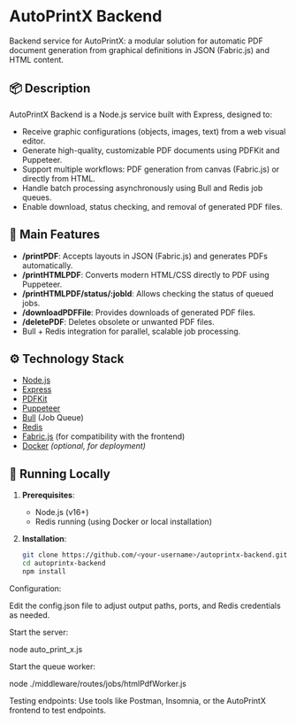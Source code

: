 
# AutoPrintX Backend

Backend service for AutoPrintX: a modular solution for automatic PDF document generation from graphical definitions in JSON (Fabric.js) and HTML content.

## 📦 Description

AutoPrintX Backend is a Node.js service built with Express, designed to:
- Receive graphic configurations (objects, images, text) from a web visual editor.
- Generate high-quality, customizable PDF documents using PDFKit and Puppeteer.
- Support multiple workflows: PDF generation from canvas (Fabric.js) or directly from HTML.
- Handle batch processing asynchronously using Bull and Redis job queues.
- Enable download, status checking, and removal of generated PDF files.

## 🚀 Main Features

- **/printPDF**: Accepts layouts in JSON (Fabric.js) and generates PDFs automatically.
- **/printHTMLPDF**: Converts modern HTML/CSS directly to PDF using Puppeteer.
- **/printHTMLPDF/status/:jobId**: Allows checking the status of queued jobs.
- **/downloadPDFFile**: Provides downloads of generated PDF files.
- **/deletePDF**: Deletes obsolete or unwanted PDF files.
- Bull + Redis integration for parallel, scalable job processing.

## ⚙️ Technology Stack

- [Node.js](https://nodejs.org/)
- [Express](https://expressjs.com/)
- [PDFKit](https://pdfkit.org/)
- [Puppeteer](https://pptr.dev/)
- [Bull](https://github.com/OptimalBits/bull) (Job Queue)
- [Redis](https://redis.io/)
- [Fabric.js](https://fabricjs.com/) (for compatibility with the frontend)
- [Docker](https://www.docker.com/) *(optional, for deployment)*

## 🏁 Running Locally

1. **Prerequisites**:
   - Node.js (v16+)
   - Redis running (using Docker or local installation)

2. **Installation**:
   ```bash
   git clone https://github.com/<your-username>/autoprintx-backend.git
   cd autoprintx-backend
   npm install

Configuration:

Edit the config.json file to adjust output paths, ports, and Redis credentials as needed.

Start the server:

node auto_print_x.js

Start the queue worker:

node ./middleware/routes/jobs/htmlPdfWorker.js

Testing endpoints:
Use tools like Postman, Insomnia, or the AutoPrintX frontend to test endpoints.



